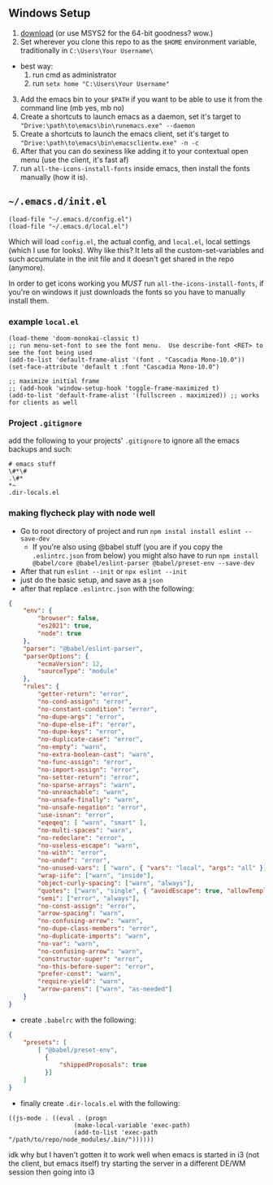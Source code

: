## Windows Setup
1. [download](https://www.gnu.org/software/emacs/download.html#nonfree) (or use MSYS2 for the 64-bit goodness? wow.)
2. Set wherever you clone this repo to as the `$HOME` environment variable, traditionally in `C:\Users\Your Username\`
  - best way:
    1. run cmd as administrator
	2. run `setx home "C:\Users\Your Username"`
3. Add the emacs bin to your `$PATH` if you want to be able to use it from the command line (mb yes, mb no)
4. Create a shortcuts to launch emacs as a daemon, set it's target to `"Drive:\path\to\emacs\bin\runemacs.exe" --daemon`
5. Create a shortcuts to launch the emacs client, set it's target to `"Drive:\path\to\emacs\bin\emacsclientw.exe" -n -c`
6. After that you can do sexiness like adding it to your contextual open menu (use the client, it's fast af)
7. run `all-the-icons-install-fonts` inside emacs, then install the fonts manually (how it is).

## `~/.emacs.d/init.el`

``` emacs-lisp
(load-file "~/.emacs.d/config.el")
(load-file "~/.emacs.d/local.el")
```

Which will load `config.el`, the actual config, and `local.el`, local settings (which I use for looks).
Why like this?  It lets all the custom-set-variables and such accumulate in the init file and it doesn't get shared in the repo (anymore).

In order to get icons working you _MUST_ run `all-the-icons-install-fonts`, if you're on windows it just downloads the fonts so you have to manually install them.

### example `local.el`

``` emacs-lisp
(load-theme 'doom-monokai-classic t)
;; run menu-set-font to see the font menu.  Use describe-font <RET> to see the font being used
(add-to-list 'default-frame-alist '(font . "Cascadia Mono-10.0"))
(set-face-attribute 'default t :font "Cascadia Mono-10.0")

;; maximize initial frame
;; (add-hook 'window-setup-hook 'toggle-frame-maximized t)
(add-to-list 'default-frame-alist '(fullscreen . maximized)) ;; works for clients as well
```

### Project `.gitignore`

add the following to your projects' `.gitignore` to ignore all the emacs backups and such:

```
# emacs stuff
\#*\#
.\#*
*~
.dir-locals.el
```

### making flycheck play with node well

- Go to root directory of project and run `npm instal install eslint --save-dev`
  + If you're also using @babel stuff (you are if you copy the `.eslintrc.json` from below) you might also have to run `npm install @babel/core @babel/eslint-parser @babel/preset-env --save-dev`
- After that run `eslint --init` or `npx eslint --init`
- just do the basic setup, and save as a `json`
- after that replace `.eslintrc.json` with the following:

``` json
{
    "env": {
        "browser": false,
        "es2021": true,
		"node": true
    },
    "parser": "@babel/eslint-parser",
    "parserOptions": {
        "ecmaVersion": 12,
        "sourceType": "module"
    },
	"rules": {
		"getter-return": "error",
		"no-cond-assign": "error",
		"no-constant-condition": "error",
		"no-dupe-args": "error",
		"no-dupe-else-if": "error",
		"no-dupe-keys": "error",
		"no-duplicate-case": "error",
		"no-empty": "warn",
		"no-extra-boolean-cast": "warn",
		"no-func-assign": "error",
		"no-import-assign": "error",
		"no-setter-return": "error",
		"no-sparse-arrays": "warn",
		"no-unreachable": "warn",
		"no-unsafe-finally": "warn",
		"no-unsafe-negation": "error",
		"use-isnan": "error",
		"eqeqeq": [ "warn", "smart" ],
		"no-multi-spaces": "warn",
		"no-redeclare": "error",
		"no-useless-escape": "warn",
		"no-with": "error",
		"no-undef": "error",
		"no-unused-vars": [ "warn", { "vars": "local", "args": "all" }],
		"wrap-iife": ["warn", "inside"],
		"object-curly-spacing": ["warn", "always"],
		"quotes": ["warn", "single", { "avoidEscape": true, "allowTemplateLiterals": true }],
		"semi": ["error", "always"],
		"no-const-assign": "error",
		"arrow-spacing": "warn",
		"no-confusing-arrow": "warn",
		"no-dupe-class-members": "error",
		"no-duplicate-imports": "warn",
		"no-var": "warn",
		"no-confusing-arrow": "warn",
		"constructor-super": "error",
		"no-this-before-super": "error",
		"prefer-const": "warn",
		"require-yield": "warn",
		"arrow-parens": ["warn", "as-needed"]
	}
}
```
- create `.babelrc` with the following:

``` json
{
	"presets": [
		[ "@babel/preset-env",
		  {
			  "shippedProposals": true
		  }]
	]
}

```
- finally create `.dir-locals.el` with the following:

``` emacs-lisp
((js-mode . ((eval . (progn
				  (make-local-variable 'exec-path)
				  (add-to-list 'exec-path "/path/to/repo/node_modules/.bin/"))))))
```
idk why but I haven't gotten it to work well when emacs is started in i3 (not the client, but emacs itself)
try starting the server in a different DE/WM session then going into i3

